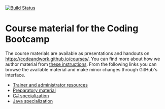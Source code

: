 [![Build Status](https://travis-ci.org/codeandwork/courses.svg?branch=master)](https://travis-ci.org/codeandwork/courses)

# Course material for the Coding Bootcamp

The course materials are available as presentations and handouts on https://codeandwork.github.io/courses/.
You can find more about how we author material from [these instructions](courses/admin/authoring.md).
From the following links you can browse the available material and make minor changes through GitHub's interface.

* [Trainer and administrator resources](courses/admin.md)
* [Preparatory material](courses/prep.md)
* [C# specialization](courses/cs.md)
* [Java specialization](courses/java.md)
